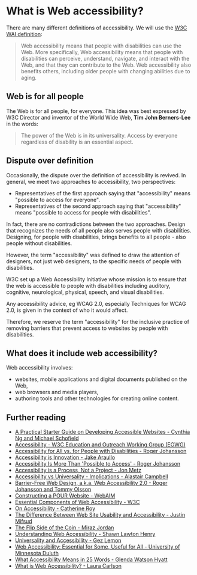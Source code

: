 # What is Web accessibility?
There are many different definitions of accessibility. We will use the [W3C WAI definition](https://www.w3.org/WAI/intro/accessibility):

> Web accessibility means that people with disabilities can use the Web. More specifically, Web accessibility means that people with disabilities can perceive, understand, navigate, and interact with the Web, and that they can contribute to the Web. Web accessibility also benefits others, including older people with changing abilities due to aging.

## Web is for all people
The Web is for all people, for everyone. This idea was best expressed by W3C Director and inventor of the World Wide Web, **Tim John Berners-Lee** in the words:
> The power of the Web is in its universality. Access by everyone regardless of disability is an essential aspect.

## Dispute over definition
Occasionally, the dispute over the definition of accessibility is revived. In general, we meet two approaches to accessibility, two perspectives: 
* Representatives of the first approach saying that "accessibility" means "possible to access for everyone". 
* Representatives of the second approach saying that "accessibility" means "possible to access for people with disabilities".

In fact, there are no contradictions between the two approaches. Design that recognizes the needs of all people also serves people with disabilities. Designing, for people with disabilities, brings benefits to all people - also people without disabilities.

However, the term "accessibility" was defined to draw the attention of designers, not just web designers, to the specific needs of people with disabilities. 

W3C set up a Web Accessibility Initiative whose mission is to ensure that the web is accessible to people with disabilities including auditory, cognitive, neurological, physical, speech, and visual disabilities.

Any accessibility advice, eg WCAG 2.0, especially Techniques for WCAG 2.0, is given in the context of who it would affect. 

Therefore, we reserve the term "accessibility" for the inclusive practice of removing barriers that prevent access to websites by people with disabilities.


## What does it include web accessibility?
Web accessibility involves:
* websites, mobile applications and digital documents published on the Web,
* web browsers and media players,
* authoring tools and other technologies for creating online content.

## Further reading
* [A Practical Starter Guide on Developing Accessible Websites - Cynthia Ng and Michael Schofield](http://journal.code4lib.org/articles/12697)
* [Accessibility - W3C Education and Outreach Working Group (EOWG)](https://www.w3.org/standards/webdesign/accessibility)
* [Accessibility for All vs. for People with Disabilities - Roger Johansson](http://www.456bereastreet.com/archive/200610/accessibility_for_all_vs_for_people_with_disabilities/)
* [Accessibility is Innovation - Jake Araullo](https://medium.com/safetyculture/accessibility-is-innovation-4961c652bbd5)
* [Accessibility Is More Than 'Possible to Access' - Roger Johansson](http://www.456bereastreet.com/archive/200904/accessibility_is_more_than_possible_to_access/)
* [Accessibility is a Process, Not a Project - Jon Metz](https://medium.com/@jonbmetz/accessibility-is-a-process-not-a-project-ce1c1cdc3aa7)
* [Accessibility vs Universality - Implications - Alastair Campbell](https://alastairc.ac/2007/02/accessibility-vs-universality-implications/)
* [Barrier-Free Web Design, a.k.a. Web Accessibility 2.0 - Roger Johansson and Tommy Olsson](http://www.456bereastreet.com/archive/200610/barrierfree_web_design_aka_web_accessibility_20/)
* [Constructing a POUR Website - WebAIM](http://webaim.org/articles/pour/)
* [Essential Components of Web Accessibility - W3C](https://www.w3.org/WAI/intro/components.php)
* [On Accessibility - Catherine Roy](http://www.catherine-roy.net/blog/2006/08/05/on-accessibility/)
* [The Difference Between Web Site Usability and Accessibility - Justin Mifsud](http://usabilitygeek.com/the-difference-between-web-site-usability-and-accessibility/)
* [The Flip Side of the Coin - Miraz Jordan](http://www.atpm.com/13.03/web-accessibility.shtml)
* [Understanding Web Accessibility - Shawn Lawton Henry](http://www.uiaccess.com/understanding.html)
* [Universality and Accessibility - Gez Lemon](http://juicystudio.com/article/universality-accessibility.php)
* [Web Accessibility: Essential for Some, Useful for All - University of Minnesota Duluth](https://itss.d.umn.edu/news/a11y-perspectives)
* [What Accessibility Means in 25 Words - Glenda Watson Hyatt](http://www.doitmyselfblog.com/2010/what-accessibility-means-in-25-words/)
* [What is Web Accessibility? - Laura Carlson](http://www.d.umn.edu/itss/training/online/access/what/)


